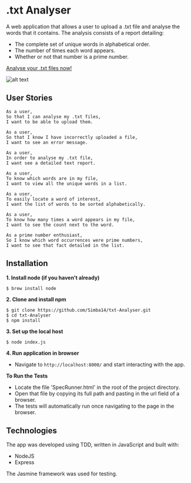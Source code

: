 # .txt Analyser

A web application that allows a user to upload a .txt file and analyse the words that it contains.
The analysis consists of a report detailing:
- The complete set of unique words in alphabetical order.
- The number of times each word appears.
- Whether or not that number is a prime number.

[Analyse your .txt files now!](https://txt-analyser.herokuapp.com/)

![alt text](http://i.imgur.com/Vtoc6u4.jpg)

## User Stories

```
As a user,
So that I can analyse my .txt files,
I want to be able to upload them.

As a user,
So that I know I have incorrectly uploaded a file,
I want to see an error message.

As a user,
In order to analyse my .txt file,
I want see a detailed text report.

As a user,
To know which words are in my file,
I want to view all the unique words in a list.

As a user,
To easily locate a word of interest,
I want the list of words to be sorted alphabetically.

As a user,
To know how many times a word appears in my file,
I want to see the count next to the word.

As a prime number enthusiast,
So I know which word occurrences were prime numbers,
I want to see that fact detailed in the list.
```



## Installation

**1. Install node (if you haven't already)**
```
$ brew install node
```
**2. Clone and install npm**
```
$ git clone https://github.com/Simba14/txt-Analyser.git
$ cd txt-Analyser
$ npm install
```
**3. Set up the local host**
```
$ node index.js
```

**4. Run application in browser**
  - Navigate to `http://localhost:8000/` and start interacting with the app.

**To Run the Tests**

- Locate the file 'SpecRunner.html' in the root of the project directory.
- Open that file by copying its full path and pasting in the url field of a browser.
- The tests will automatically run once navigating to the page in the browser.

## Technologies

The app was developed using TDD, written in JavaScript and built with:

- NodeJS
- Express

The Jasmine framework was used for testing.

